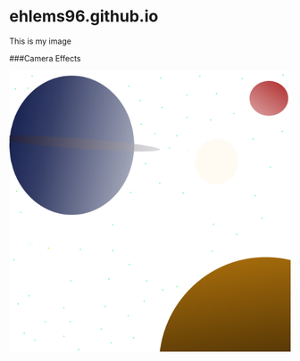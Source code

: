 # ehlems96.github.io
This is my image

<script src="//360.vizor.io/scripts/embed.js" data-vizorurl="https://360.vizor.io/embed/v/nolr" ></script>



###Camera Effects

![filter](Stars.png?raw=true "Optional Title")




